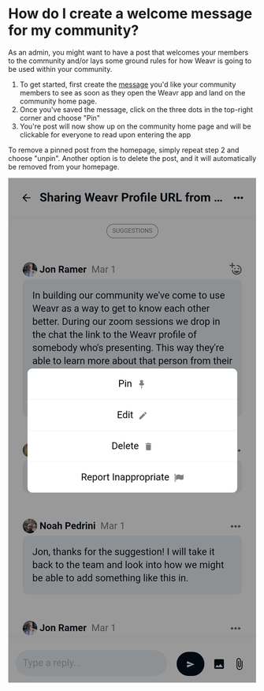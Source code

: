 # How do I create a welcome message for my community? 

As an admin, you might want to have a post that welcomes your members to the community and/or lays some ground rules for how Weavr is going to be used within your community. 

1. To get started, first create the [message](/guides/messages.md) you'd like your community members to see as soon as they open the Weavr app and land on the community home page. 
2. Once you've saved the message, click on the three dots in the top-right corner and choose "Pin"
3. You're post will now show up on the community home page and will be clickable for everyone to read upon entering the app

To remove a pinned post from the homepage, simply repeat step 2 and choose "unpin". Another option is to delete the post, and it will automatically be removed from your homepage.


![Phone Screenshot of Welcome Message](/images/welcome-message.jpg)
